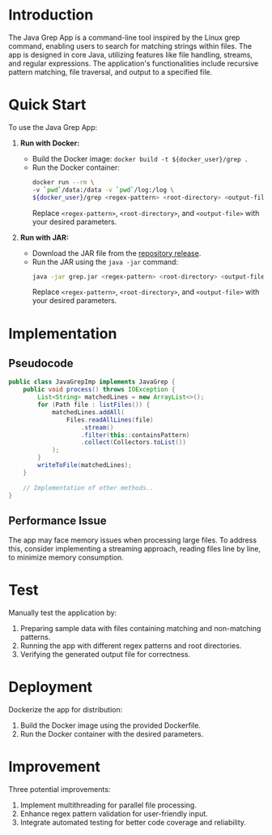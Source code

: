 # Introduction
The Java Grep App is a command-line tool inspired by the Linux grep command, enabling users to search for matching strings within files. The app is designed in core Java, utilizing features like file handling, streams, and regular expressions. The application's functionalities include recursive pattern matching, file traversal, and output to a specified file.

# Quick Start
To use the Java Grep App:
1. **Run with Docker:**
    - Build the Docker image: `docker build -t ${docker_user}/grep .`
    - Run the Docker container:
        ```bash
        docker run --rm \
        -v `pwd`/data:/data -v `pwd`/log:/log \
        ${docker_user}/grep <regex-pattern> <root-directory> <output-file>
        ```
      Replace `<regex-pattern>`, `<root-directory>`, and `<output-file>` with your desired parameters.

2. **Run with JAR:**
    - Download the JAR file from the [repository release](#).
    - Run the JAR using the `java -jar` command:
        ```bash
        java -jar grep.jar <regex-pattern> <root-directory> <output-file>
        ```
      Replace `<regex-pattern>`, `<root-directory>`, and `<output-file>` with your desired parameters.

# Implementation
## Pseudocode
```java
public class JavaGrepImp implements JavaGrep {
    public void process() throws IOException {
        List<String> matchedLines = new ArrayList<>();
        for (Path file : listFiles()) {
            matchedLines.addAll(
                Files.readAllLines(file)
                    .stream()
                    .filter(this::containsPattern)
                    .collect(Collectors.toList())
            );
        }
        writeToFile(matchedLines);
    }
    
    // Implementation of other methods..
}
```

## Performance Issue
The app may face memory issues when processing large files. To address this, consider implementing a streaming approach, reading files line by line, to minimize memory consumption.

# Test
Manually test the application by:
1. Preparing sample data with files containing matching and non-matching patterns.
2. Running the app with different regex patterns and root directories.
3. Verifying the generated output file for correctness.

# Deployment
Dockerize the app for distribution:
1. Build the Docker image using the provided Dockerfile.
2. Run the Docker container with the desired parameters.

# Improvement
Three potential improvements:
1. Implement multithreading for parallel file processing.
2. Enhance regex pattern validation for user-friendly input.
3. Integrate automated testing for better code coverage and reliability.